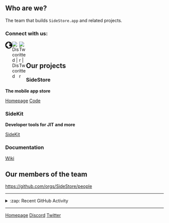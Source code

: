 <!-- 
Docs: How to use GitHub README and actions to auto-generate embedded content.
https://github.com/anuraghazra/github-readme-stats
https://www.youtube.com/watch?v=n6d4KHSKqGk
https://github.com/rahuldkjain/github-profile-readme-generator
 -->

## Who are we?

The team that builds `SideStore.app` and related projects.

### Connect with us:

<!--
[![Website](https://img.shields.io/website?label=sidestore.io&style=for-the-badge&url=https://sidestore.io)](https://sidestore.io)
[![Twitter Follow](https://img.shields.io/twitter/follow/sidestore_io?color=1DA1F2&logo=twitter&style=for-the-badge)](https://twitter.com/intent/follow?original_referer=https%3A%2F%2Fgithub.com%2Fsidestore&screen_name=sidestore)
[![GitHub Followers](https://img.shields.io/github/followers/sidestore?style=for-the-badge)]()
[![GitHub Sponsors](https://img.shields.io/github/sponsors/sidestore?style=for-the-badge
)]() 
-->

[<img align="left" alt="sidestore.io" width="22px" src="https://raw.githubusercontent.com/iconic/open-iconic/master/svg/globe.svg" />][website]
[<img align="left" alt="Discord | Discord" width="22px" src="https://cdn.jsdelivr.net/npm/simple-icons@v3/icons/discord.svg" />][discord]
[<img align="left" alt="Twitter | Twitter" width="22px" src="https://cdn.jsdelivr.net/npm/simple-icons@v3/icons/twitter.svg" />][twitter]

<br />
<br />

## Our projects

### SideStore

__The mobile app store__

[Homepage][website]
[Code][git.sidestore]

### SideKit

__Developer tools for JIT and more__

[SideKit][git.sidekit]

### Documentation

[Wiki][wiki]

## Our members of the team

https://github.com/orgs/SideStore/people

---

<details>
  <summary>:zap: Recent GitHub Activity</summary>

<!--START_SECTION:activity-->
1. 🗣 Commented on [#957](https://github.com/SideStore/SideStore/issues/957) in [SideStore/SideStore](https://github.com/SideStore/SideStore)
2. ❗️ Closed issue [#958](https://github.com/SideStore/SideStore/issues/958) in [SideStore/SideStore](https://github.com/SideStore/SideStore)
3. 🗣 Commented on [#958](https://github.com/SideStore/SideStore/issues/958) in [SideStore/SideStore](https://github.com/SideStore/SideStore)
4. 🗣 Commented on [#958](https://github.com/SideStore/SideStore/issues/958) in [SideStore/SideStore](https://github.com/SideStore/SideStore)
5. 🗣 Commented on [#958](https://github.com/SideStore/SideStore/issues/958) in [SideStore/SideStore](https://github.com/SideStore/SideStore)
6. ❗️ Opened issue [#958](https://github.com/SideStore/SideStore/issues/958) in [SideStore/SideStore](https://github.com/SideStore/SideStore)
7. 🗣 Commented on [#948](https://github.com/SideStore/SideStore/issues/948) in [SideStore/SideStore](https://github.com/SideStore/SideStore)
8. 🗣 Commented on [#957](https://github.com/SideStore/SideStore/issues/957) in [SideStore/SideStore](https://github.com/SideStore/SideStore)
9. ❗️ Opened issue [#957](https://github.com/SideStore/SideStore/issues/957) in [SideStore/SideStore](https://github.com/SideStore/SideStore)
10. 🗣 Commented on [#955](https://github.com/SideStore/SideStore/issues/955) in [SideStore/SideStore](https://github.com/SideStore/SideStore)
11. 🗣 Commented on [#904](https://github.com/SideStore/SideStore/issues/904) in [SideStore/SideStore](https://github.com/SideStore/SideStore)
12. 🗣 Commented on [#955](https://github.com/SideStore/SideStore/issues/955) in [SideStore/SideStore](https://github.com/SideStore/SideStore)
13. 🎉 Merged PR [#953](https://github.com/SideStore/SideStore/pull/953) in [SideStore/SideStore](https://github.com/SideStore/SideStore)
14. 🗣 Commented on [#953](https://github.com/SideStore/SideStore/issues/953) in [SideStore/SideStore](https://github.com/SideStore/SideStore)
15. 🗣 Commented on [#953](https://github.com/SideStore/SideStore/issues/953) in [SideStore/SideStore](https://github.com/SideStore/SideStore)
16. 🗣 Commented on [#956](https://github.com/SideStore/SideStore/issues/956) in [SideStore/SideStore](https://github.com/SideStore/SideStore)
17. ❗️ Closed issue [#956](https://github.com/SideStore/SideStore/issues/956) in [SideStore/SideStore](https://github.com/SideStore/SideStore)
18. ❗️ Opened issue [#956](https://github.com/SideStore/SideStore/issues/956) in [SideStore/SideStore](https://github.com/SideStore/SideStore)
19. 🗣 Commented on [#953](https://github.com/SideStore/SideStore/issues/953) in [SideStore/SideStore](https://github.com/SideStore/SideStore)
20. ❗️ Opened issue [#955](https://github.com/SideStore/SideStore/issues/955) in [SideStore/SideStore](https://github.com/SideStore/SideStore)
<!--END_SECTION:activity-->

</details>

---

[Homepage][patreon] [Discord][discord] [Twitter][twitter]

<!--
- [Patreon][patreon]
- [OpenCollective][opencollective]
- [YouTube][youtube]
-->

[website]: https://sidestore.io
[wiki]: https://wiki.sidestore.io
[twitter]: https://twitter.com/sidestore_io
[discord]: https://discord.gg/sidestore-949183273383395328
[youtube]: https://youtube.com/TODO
[patreon]: https://www.patreon.com/SideStore
[opencollective]: https://opencollective.com/TODO
[git.sidestore]: https://github.com/SideStore/SideStore/
[git.sidekit]: https://github.com/SideStore/SideKit


